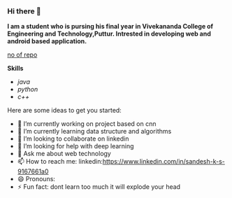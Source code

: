### Hi there 👋

**I am a student who is pursing his final year in Vivekananda College of Engineering and Technology,Puttur. Intrested in developing web and android based application.**

[no of repo](/github/directory-file-count/:Sandesh-AT-Github/:repo)

**Skills**
* *java*
* *python*
* *c++*

Here are some ideas to get you started:

- 🔭 I’m currently working on project based on cnn
- 🌱 I’m currently learning data structure and algorithms
- 👯 I’m looking to collaborate on linkedin
- 🤔 I’m looking for help with deep learning
- 💬 Ask me about web technology
- 📫 How to reach me: linkedin:https://www.linkedin.com/in/sandesh-k-s-9167661a0
- 😄 Pronouns: 
- ⚡ Fun fact: dont learn too much it will explode your head



